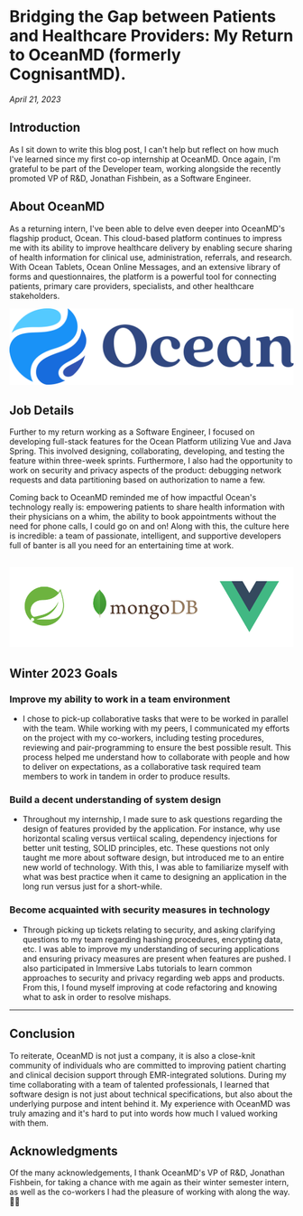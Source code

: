 # Bridging the Gap between Patients and Healthcare Providers: My Return to OceanMD (formerly CognisantMD).
_April 21, 2023_

## Introduction
As I sit down to write this blog post, I can't help but reflect on how much I've learned since my first co-op internship at OceanMD. Once again, I'm grateful to be part of the Developer team, working alongside the recently promoted VP of R&D, Jonathan Fishbein, as a Software Engineer.

## About OceanMD
As a returning intern, I've been able to delve even deeper into OceanMD's flagship product, Ocean. This cloud-based platform continues to impress me with its ability to improve healthcare delivery by enabling secure sharing of health information for clinical use, administration, referrals, and research. With Ocean Tablets, Ocean Online Messages, and an extensive library of forms and questionnaires, the platform is a powerful tool for connecting patients, primary care providers, specialists, and other healthcare stakeholders.

![oceanmd_logo](oceanmd_logo.png)

## Job Details
Further to my return working as a Software Engineer, I focused on developing full-stack features for the Ocean Platform utilizing Vue and Java Spring. This involved designing, collaborating, developing, and testing the feature within three-week sprints. Furthermore, I also had the opportunity to work on security and privacy aspects of the product: debugging network requests and data partitioning based on authorization to name a few.

Coming back to OceanMD reminded me of how impactful Ocean's technology really is: empowering patients to share health information with their physicians on a whim, the ability to book appointments without the need for phone calls, I could go on and on! Along with this, the culture here is incredible: a team of passionate, intelligent, and supportive developers full of banter is all you need for an entertaining time at work.

![technology_stack](tech.png)
---
## **Winter 2023 Goals**

### Improve my ability to work in a team environment

- I chose to pick-up collaborative tasks that were to be worked in parallel with the team. While working with my peers, I communicated my efforts on the project with my co-workers, including testing procedures, reviewing and pair-programming to ensure the best possible result. This process helped me understand how to collaborate with people and how to deliver on expectations, as a collaborative task required team members to work in tandem in order to produce results.

### Build a decent understanding of system design

- Throughout my internship, I made sure to ask questions regarding the design of features provided by the application. For instance, why use horizontal scaling versus vertiical scaling, dependency injections for better unit testing, SOLID principles, etc. These questions not only taught me more about software design, but introduced me to an entire new world of technology. With this, I was able to familiarize myself with what was best practice when it came to designing an application in the long run versus just for a short-while.

### Become acquainted with security measures in technology

- Through picking up tickets relating to security, and asking clarifying questions to my team regarding hashing procedures, encrypting data, etc. I was able to improve my understanding of securing applications and ensuring privacy measures are present when features are pushed. I also participated in Immersive Labs tutorials to learn common approaches to security and privacy regarding web apps and products. From this, I found myself improving at code refactoring and knowing what to ask in order to resolve mishaps.

---
## Conclusion

To reiterate, OceanMD is not just a company, it is also a close-knit community of individuals who are committed to improving patient charting and clinical decision support through EMR-integrated solutions. During my time collaborating with a team of talented professionals, I learned that software design is not just about technical specifications, but also about the underlying purpose and intent behind it. My experience with OceanMD was truly amazing and it's hard to put into words how much I valued working with them.

## Acknowledgments

Of the many acknowledgements, I thank OceanMD's VP of R&D, Jonathan Fishbein, for taking a chance with me again as their winter semester intern, as well as the co-workers I had the pleasure of working with along the way. 👋😄
